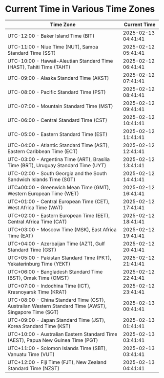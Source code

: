 # Current Time in Various Time Zones

| Time Zone | Current Time |
|-----------|--------------|
| UTC-12:00 - Baker Island Time (BIT) | 2025-02-13 04:41:41 |
| UTC-11:00 - Niue Time (NUT), Samoa Standard Time (SST) | 2025-02-12 05:41:41 |
| UTC-10:00 - Hawaii-Aleutian Standard Time (HAST), Tahiti Time (TAHT) | 2025-02-12 06:41:41 |
| UTC-09:00 - Alaska Standard Time (AKST) | 2025-02-12 07:41:41 |
| UTC-08:00 - Pacific Standard Time (PST) | 2025-02-12 08:41:41 |
| UTC-07:00 - Mountain Standard Time (MST) | 2025-02-12 09:41:41 |
| UTC-06:00 - Central Standard Time (CST) | 2025-02-12 10:41:41 |
| UTC-05:00 - Eastern Standard Time (EST) | 2025-02-12 11:41:41 |
| UTC-04:00 - Atlantic Standard Time (AST), Eastern Caribbean Time (ECT) | 2025-02-12 12:41:41 |
| UTC-03:00 - Argentina Time (ART), Brasília Time (BRT), Uruguay Standard Time (UYT) | 2025-02-12 13:41:41 |
| UTC-02:00 - South Georgia and the South Sandwich Islands Time (SGT) | 2025-02-12 14:41:41 |
| UTC±00:00 - Greenwich Mean Time (GMT), Western European Time (WET) | 2025-02-12 16:41:41 |
| UTC+01:00 - Central European Time (CET), West Africa Time (WAT) | 2025-02-12 17:41:41 |
| UTC+02:00 - Eastern European Time (EET), Central Africa Time (CAT) | 2025-02-12 18:41:41 |
| UTC+03:00 - Moscow Time (MSK), East Africa Time (EAT) | 2025-02-12 19:41:41 |
| UTC+04:00 - Azerbaijan Time (AZT), Gulf Standard Time (GST) | 2025-02-12 20:41:41 |
| UTC+05:00 - Pakistan Standard Time (PKT), Yekaterinburg Time (YEKT) | 2025-02-12 21:41:41 |
| UTC+06:00 - Bangladesh Standard Time (BST), Omsk Time (OMST) | 2025-02-12 22:41:41 |
| UTC+07:00 - Indochina Time (ICT), Krasnoyarsk Time (KRAT) | 2025-02-12 23:41:41 |
| UTC+08:00 - China Standard Time (CST), Australian Western Standard Time (AWST), Singapore Time (SGT) | 2025-02-13 00:41:41 |
| UTC+09:00 - Japan Standard Time (JST), Korea Standard Time (KST) | 2025-02-13 01:41:41 |
| UTC+10:00 - Australian Eastern Standard Time (AEST), Papua New Guinea Time (PGT) | 2025-02-13 03:41:41 |
| UTC+11:00 - Solomon Islands Time (SBT), Vanuatu Time (VUT) | 2025-02-13 03:41:41 |
| UTC+12:00 - Fiji Time (FJT), New Zealand Standard Time (NZST) | 2025-02-13 04:41:41 |

